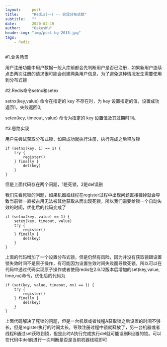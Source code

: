 ```yaml
---
layout:     post
title:      "Redis(一) -- 实现分布式锁"
subtitle:   ""
date:       2020-04-19
author:     "OakesWu"
header-img: "img/post-bg-2015.jpg"
tags:
    - Redis
---
```


#1.业务场景

用户注册功能中用户数据一般入库前都会先判断用户是否已注册，如果新用户连续点击两次注册的请求很可能会创建两条用户信息，为了避免这种情况发生需要使用到分布式锁

#2.Redis命令setnx和setex

setnx(key,value) 命令在指定的 key 不存在时，为 key 设置指定的值，设置成功返回1，失败返回0; 

setex(key, timeout, value) 命令为指定的 key 设置值及其过期时间。

#3.思路实现

用户先尝试获取分布式锁，如果成功就执行注册，执行完成之后释放锁

```
if (setnx(key, 1) == 1) {
    try {
        register()
    } finally {
        del(key)
    }      
}
```
但是上面代码存在两个问题，1是死锁，2是del误删

我们先看死锁的问题，如果机器或线程在register过程中出现问题直接挂掉就会导致当前锁一直被占用无法被其他获取从而出现死锁，所以我们需要给锁一个自动失效的时间，优化后的代码变成了

```
if (setnx(key, value) == 1) {
    setex(key, timeout, value)
    try {
        register()
    } finally {
        del(key)
    }      
}
```

上面的代码增加了一个设置分布式锁，但是仍然有风险，因为并没有获取锁跟设置锁失效时间不是原子操作，有可能因为设置生效时间失败而导致死锁，所以可以在代码中通过代码实现原子操作或者使用redis在2.6.12版本后增加的set(key,value, time,nx)命令，优化后的代码为

```
if (set(key, value, timeout, nx) == 1) {
    try {
        register()
    } finally {
        del(key)
    }      
}

```

上面代码解决了死锁的问题，但是一台机器或者线程A获取锁之后设置的时间不够长，但是register执行的时间太长，导致注册过程中锁就释放了，另一台机器或者线程B通过set获取到锁，但是此时A执行完成执行del就可能误删B设置的锁。可以在代码中del前进行一次判断是否是当前机器线程即可

